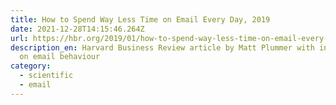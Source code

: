 ```yaml
---
title: How to Spend Way Less Time on Email Every Day, 2019
date: 2021-12-28T14:15:46.264Z
url: https://hbr.org/2019/01/how-to-spend-way-less-time-on-email-every-day
description_en: Harvard Business Review article by Matt Plummer with information
  on email behaviour
category:
  - scientific
  - email
---
```

